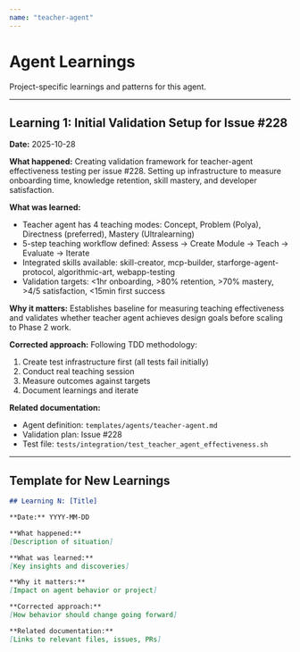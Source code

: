 ```yaml
---
name: "teacher-agent"
---
```


# Agent Learnings

Project-specific learnings and patterns for this agent.

---

## Learning 1: Initial Validation Setup for Issue #228

**Date:** 2025-10-28

**What happened:**
Creating validation framework for teacher-agent effectiveness testing per issue #228. Setting up infrastructure to measure onboarding time, knowledge retention, skill mastery, and developer satisfaction.

**What was learned:**
- Teacher agent has 4 teaching modes: Concept, Problem (Polya), Directness (preferred), Mastery (Ultralearning)
- 5-step teaching workflow defined: Assess → Create Module → Teach → Evaluate → Iterate
- Integrated skills available: skill-creator, mcp-builder, starforge-agent-protocol, algorithmic-art, webapp-testing
- Validation targets: <1hr onboarding, >80% retention, >70% mastery, >4/5 satisfaction, <15min first success

**Why it matters:**
Establishes baseline for measuring teaching effectiveness and validates whether teacher agent achieves design goals before scaling to Phase 2 work.

**Corrected approach:**
Following TDD methodology:
1. Create test infrastructure first (all tests fail initially)
2. Conduct real teaching session
3. Measure outcomes against targets
4. Document learnings and iterate

**Related documentation:**
- Agent definition: `templates/agents/teacher-agent.md`
- Validation plan: Issue #228
- Test file: `tests/integration/test_teacher_agent_effectiveness.sh`

---

## Template for New Learnings

```markdown
## Learning N: [Title]

**Date:** YYYY-MM-DD

**What happened:**
[Description of situation]

**What was learned:**
[Key insights and discoveries]

**Why it matters:**
[Impact on agent behavior or project]

**Corrected approach:**
[How behavior should change going forward]

**Related documentation:**
[Links to relevant files, issues, PRs]
```
